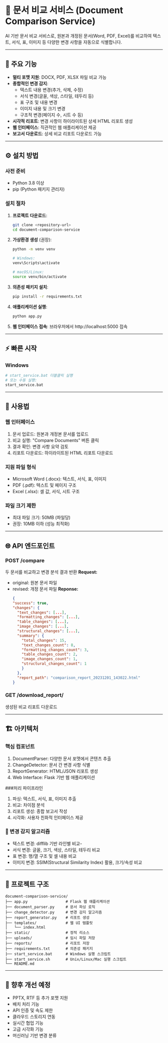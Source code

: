 # 📑 문서 비교 서비스 (Document Comparison Service)

AI 기반 문서 비교 서비스로, 원본과 개정된 문서(Word, PDF, Excel)를 비교하여 텍스트, 서식, 표, 이미지 등 다양한 변경 사항을 자동으로 식별합니다.

---

## 🚀 주요 기능

- **멀티 포맷 지원**: DOCX, PDF, XLSX 파일 비교 가능  
- **종합적인 변경 감지**:
  - 텍스트 내용 변경(추가, 삭제, 수정)
  - 서식 변경(글꼴, 색상, 스타일, 테두리 등)
  - 표 구조 및 내용 변경
  - 이미지 내용 및 크기 변경
  - 구조적 변경(페이지 수, 시트 수 등)
- **시각적 리포트**: 변경 사항이 하이라이트된 상세 HTML 리포트 생성
- **웹 인터페이스**: 직관적인 웹 애플리케이션 제공
- **보고서 다운로드**: 상세 비교 리포트 다운로드 가능

---

## ⚙️ 설치 방법

### 사전 준비

- Python 3.8 이상  
- pip (Python 패키지 관리자)

### 설치 절차

1. **프로젝트 다운로드**:
   ```bash
   git clone <repository-url>
   cd document-comparison-service
   
2. **가상환경 생성** (권장):
   ```bash
   python -m venv venv
   
   # Windows:
   venv\Scripts\activate
   
   # macOS/Linux:
   source venv/bin/activate

3. **의존성 패키지 설치**:
   ```bash
   pip install -r requirements.txt

4. **애플리케이션 실행**:
   ```bash
   python app.py
5. **웹 인터페이스 접속**:
   브라우저에서 http://localhost:5000 접속

---

## ⚡ 빠른 시작

### Windows
```bash
# start_service.bat 더블클릭 실행
# 또는 수동 실행:
start_service.bat
```
---

## 📘 사용법

### 웹 인터페이스
1. 문서 업로드: 원본과 개정본 문서를 업로드
2. 비교 실행: "Compare Documents" 버튼 클릭
3. 결과 확인: 변경 사항 요약 검토
4. 리포트 다운로드: 하이라이트된 HTML 리포트 다운로드

### 지원 파일 형식
- Microsoft Word (.docx): 텍스트, 서식, 표, 이미지
- PDF (.pdf): 텍스트 및 페이지 구조
- Excel (.xlsx): 셀 값, 서식, 시트 구조

### 파일 크기 제한
- 최대 파일 크기: 50MB (파일당)
- 권장: 10MB 이하 (성능 최적화)

---

## 🌐 API 엔드포인트
### POST /compare
두 문서를 비교하고 변경 분석 결과 반환
**Request:**
- original: 원본 문서 파일
- revised: 개정 문서 파일
**Reponse:**
  ```json
  {
  "success": true,
  "changes": {
    "text_changes": [...],
    "formatting_changes": [...],
    "table_changes": [...],
    "image_changes": [...],
    "structural_changes": [...],
    "summary": {
      "total_changes": 15,
      "text_changes_count": 8,
      "formatting_changes_count": 3,
      "table_changes_count": 2,
      "image_changes_count": 1,
      "structural_changes_count": 1
      }
    },
    "report_path": "comparison_report_20231201_143022.html"
  }

### GET /download_report/<filename>
  생성된 비교 리포트 다운로드

---

## 🏗️ 아키텍처
### 핵심 컴포넌트
1. DocumentParser: 다양한 문서 포맷에서 콘텐츠 추출
2. ChangeDetector: 문서 간 변경 사항 식별
3. ReportGenerator: HTML/JSON 리포트 생성
4. Web Interface: Flask 기반 웹 애플리케이션

###처리 파이프라인
1. 파싱: 텍스트, 서식, 표, 이미지 추출
2. 비교: 차이점 분석
3. 리포트 생성: 종합 보고서 작성
4. 시각화: 사용자 친화적 인터페이스 제공

### 🔎 변경 감지 알고리즘
- 텍스트 변경: difflib 기반 라인별 비교-
- 서식 변경: 글꼴, 크기, 색상, 스타일, 테두리 비교
- 표 변경: 행/열 구조 및 셀 내용 비교
- 이미지 변경: SSIM(Structural Similarity Index) 활용, 크기/속성 비교

---

## 📂 프로젝트 구조
```
document-comparison-service/
├── app.py                 # Flask 웹 애플리케이션
├── document_parser.py     # 문서 파싱 로직
├── change_detector.py     # 변경 감지 알고리즘
├── report_generator.py    # 리포트 생성
├── templates/             # 웹 UI 템플릿
│   └── index.html
├── static/                # 정적 리소스
├── uploads/               # 임시 파일 저장
├── reports/               # 리포트 저장
├── requirements.txt       # 의존성 패키지
├── start_service.bat      # Windows 실행 스크립트
├── start_service.sh       # Unix/Linux/Mac 실행 스크립트
└── README.md
```

---

## 📌 향후 개선 예정
- PPTX, RTF 등 추가 포맷 지원
- 배치 처리 기능
- API 인증 및 속도 제한
- 클라우드 스토리지 연동
- 실시간 협업 기능
- 고급 시각화 기능
- 머신러닝 기반 변경 분류

  
